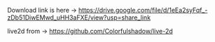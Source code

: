Download link is here -> https://drive.google.com/file/d/1eEa2syFqf_-zDb51DiwEMwd_uHH3aFXE/view?usp=share_link





live2d from -> https://github.com/Colorfulshadow/live-2d

